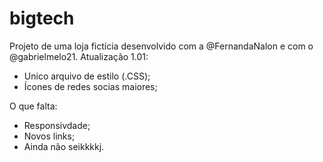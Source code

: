 # bigtech
Projeto de uma loja fictícia desenvolvido com a @FernandaNalon e com o @gabrielmelo21.
Atualização 1.01:
- Unico arquivo de estilo (.CSS);
- Ícones de redes socias maiores;

O que falta:
- Responsivdade;
- Novos links;
- Ainda  não seikkkkj.
